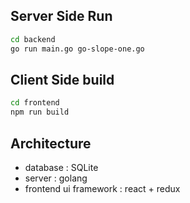 ## Server Side Run
```sh
cd backend
go run main.go go-slope-one.go
```

## Client Side build
```sh
cd frontend
npm run build
```

## Architecture
- database : SQLite
- server : golang
- frontend ui framework : react + redux